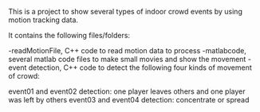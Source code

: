 This is a project to show several types of indoor crowd events by using motion tracking data.

It contains the following files/folders:

-readMotionFile, C++ code to read motion data to process
-matlabcode, several matlab code files to make small movies and show the movement
-event detection, C++ code to detect the following four kinds of movement of crowd: 

event01 and event02 detection: one player leaves others and one player was left by others 
event03 and event04 detection: concentrate or spread